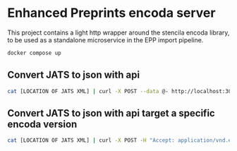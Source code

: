 # Enhanced Preprints encoda server

This project contains a light http wrapper around the stencila encoda library, to be used as a standalone microservice in the EPP import pipeline.

```bash
docker compose up
```

## Convert JATS to json with api

```bash
cat [LOCATION OF JATS XML] | curl -X POST --data @- http://localhost:3000/
```

## Convert JATS to json with api target a specific encoda version

```bash
cat [LOCATION OF JATS XML] | curl -X POST -H "Accept: application/vnd.elife.encoda.v1.0.1+json" --data @- http://localhost:3000/
```

